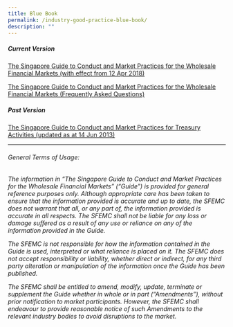 ```yaml
---
title: Blue Book
permalink: /industry-good-practice-blue-book/
description: ""
---
```


##### Current Version
[The Singapore Guide to Conduct and Market Practices for the Wholesale Financial Markets
(with effect from 12 Apr 2018)](/files/blue_book_wholesale.pdf)

[The Singapore Guide to Conduct and Market Practices for the Wholesale Financial Markets 
(Frequently Asked Questions)](/files/blue_book_faqs.pdf)

##### Past Version

[The Singapore Guide to Conduct and Market Practices for Treasury Activities
(updated as at 14 Jun 2013)](/files/blue_book_treasury.pdf)

* * *
###### _General Terms of Usage_: 

_The information in “The Singapore Guide to Conduct and Market Practices for the Wholesale Financial Markets” (“Guide”) is provided for general reference purposes only. Although appropriate care has been taken to ensure that the information provided is accurate and up to date, the SFEMC does not warrant that all, or any part of, the information provided is accurate in all respects. The SFEMC shall not be liable for any loss or damage suffered as a result of any use or reliance on any of the information provided in the Guide._   

_The SFEMC is not responsible for how the information contained in the Guide is used, interpreted or what reliance is placed on it. The SFEMC does not accept responsibility or liability, whether direct or indirect, for any third party alteration or manipulation of the information once the Guide has been published._   
  
_The SFEMC shall be entitled to amend, modify, update, terminate or supplement the Guide whether in whole or in part (“Amendments”), without prior notification to market participants. However, the SFEMC shall endeavour to provide reasonable notice of such Amendments to the relevant industry bodies to avoid disruptions to the market._
